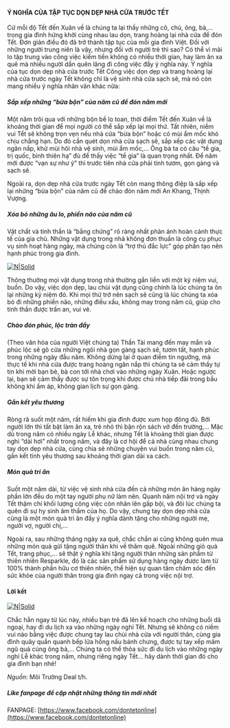 #### Ý NGHĨA CỦA TẬP TỤC DỌN DẸP NHÀ CỬA TRƯỚC TẾT

Cứ mỗi độ Tết đến Xuân về là chúng ta lại thấy những cô, chú, ông, bà,… trong gia đình hứng khởi cùng nhau lau dọn, trang hoàng lại nhà cửa để đón Tết. Đơn giản điều đó đã trở thành tập tục của mỗi gia đình Việt. Đối với những người trung niên là vậy, nhưng đối với người trẻ thì sao? Có thể vì mãi lo tập trung vào công việc kiếm tiền không có nhiều thời gian, hay làm ăn xa quê mà nhiều người dần quên lãng đi công việc đầy ý nghĩa này.
Ý nghĩa của tục dọn dẹp nhà cửa trước Tết
Công việc dọn dẹp và trang hoàng lại nhà cửa trước ngày Tết không chỉ là vệ sinh nhà cửa sạch sẽ, mà nó còn mang nhiều ý nghĩa nhân văn khác nữa:

##### Sắp xếp những “bừa bộn” của năm cũ để đón năm mới

Một năm trôi qua với những bộn bề lo toan, thời điểm Tết đến Xuân về là khoảng thời gian để mọi người có thể sắp xếp lại mọi thứ. Tất nhiên, niềm vui Tết sẽ không trọn vẹn nếu nhà cửa “bừa bộn” hoặc có mùi ẩm mốc khó chịu chẳng hạn. Do đó cần quét dọn nhà cửa sạch sẽ, sắp xếp các vật dụng ngăn nắp, khử mùi hôi nhà vệ sinh, mùi ẩm mốc,... Ông bà ta có câu “tề gia, trị quốc, bình thiên hạ” đủ để thấy việc “tề gia” là quan trọng nhất. Để năm mới được “vạn sự như ý” thì trước tiên nhà cửa phải tinh tươm, gọn gàng và sạch sẽ.

Ngoài ra, dọn dẹp nhà cửa trước ngày Tết còn mang thông điệp là sắp xếp lại những “bừa bộn” của năm cũ để chào đón năm mới An Khang, Thịnh Vượng.

##### Xóa bỏ những âu lo, phiền não của năm cũ

Vật chất và tinh thần là “bằng chứng” rõ ràng nhất phản ánh hoàn cảnh thực tế của gia chủ. Những vật dụng trong nhà không đơn thuần là công cụ phục vụ sinh hoạt hàng ngày, mà chúng còn là “trợ thủ đắc lực” góp phần tạo nên hạnh phúc trong gia đình.

[![N|Solid](http://visinhxulynuocthai.com/ckfinder/userfiles/images/Info/y-nghia-cua-tap-tuc-don-nha-truoc-tet/y-nghia-cua-don-dep-nha-cua-don-tet-3.jpg)](https://www.facebook.com/dontetonline)

Thông thường mọi vật dụng trong nhà thường gắn liền với một kỷ niệm vui, buồn. Do vậy, việc dọn dẹp, lau chùi vật dụng cũng chính là lúc chúng ta ôn lại những kỷ niệm đó. Khi mọi thứ trở nên sạch sẽ cũng là lúc chúng ta xóa bỏ đi những phiền não, những điều xấu, không may trong năm cũ, giúp cho tinh thần được trấn an, vui vẻ.

##### Chào đón phúc, lộc tràn đầy

(Theo văn hóa của người Việt chúng ta) Thần Tài mang đến may mắn và phúc lộc sẽ gõ cửa những ngôi nhà gọn gàng sạch sẽ, tươm tất, hạnh phúc trong những ngày đầu năm. Không dừng lại ở quan điểm tín ngưỡng, mà thực tế khi nhà cửa được trang hoàng ngăn nắp thì chúng ta sẽ cảm thấy tự tin khi mời bạn bè, bà con tới nhà chơi vào những ngày Xuân. Hoặc ngược lại, bạn sẽ cảm thấy được sự tôn trọng khi được chủ nhà tiếp đãi trong bầu không khí ấm áp, không gian lịch sự gọn gàng.

##### Gắn kết yêu thương

Ròng rã suốt một năm, rất hiếm khi gia đình được xum họp đông đủ. Bởi người lớn thì tất bật làm ăn xa, trẻ nhỏ thì bận rộn sách vở đến trường,… Mặc dù trong năm có nhiều ngày Lễ khác, nhưng Tết là khoảng thời gian được nghỉ “dài hơi” nhất trong năm, và đây là cơ hội để cả nhà cùng nhau chung tay dọn dẹp nhà cửa, cùng chia sẻ những chuyện vui buồn trong năm cũ, gắn kết tình yêu thương sau khoảng thời gian dài xa cách.

##### Món quà tri ân
Suốt một năm dài, từ việc vệ sinh nhà cửa đến cả những món ăn hàng ngày phần lớn đều do một tay người phụ nữ làm nên. Quanh năm nội trợ và ngày Tết thậm chí khối lượng công việc còn nhân lên gấp bội, và đôi lúc chúng ta quên đi sự hy sinh âm thầm của họ. Do vậy, chung tay dọn dẹp nhà cửa cũng là một món quà tri ân đầy ý nghĩa dành tặng cho những người mẹ, người vợ, người chị,…

Ngoài ra, sau những tháng ngày xa quê, chắc chắn ai cũng không quên mua những món quà gửi tặng người thân khi về thăm quê. Ngoài những giỏ quà Tết, trang phục,... sẽ thật ý nghĩa khi tặng người thân những sản phẩm từ thiên nhiên Resparkle, đó là các sản phẩm sử dụng hàng ngày được làm từ 100% thành phần hữu cơ thiên nhiên, thể hiện sự quan tâm chăm sóc đến sức khỏe của người thân trong gia đình ngay cả trong việc nội trợ.

#### Lời kết

[![N|Solid](http://visinhxulynuocthai.com/ckfinder/userfiles/images/Info/y-nghia-cua-tap-tuc-don-nha-truoc-tet/y-nghia-cua-don-dep-nha-cua-don-tet-2.jpg)](https://www.facebook.com/dontetonline)

Chắc hẳn ngay từ lúc này, nhiều bạn trẻ đã lên kế hoạch cho những buổi dã ngoại, hay đi du lịch xa vào những ngày nghỉ Tết. Nhưng sẽ không có niềm vui nào bằng việc được chung tay lau chùi nhà cửa với người thân, cùng gia đình quây quần quanh bếp lửa hồng nấu bánh chưng, được tự tay xếp mâm ngũ quả cúng ông bà,… Chúng ta có thể thỏa sức đi du lịch vào những ngày nghỉ Lễ khác trong năm, nhưng riêng ngày Tết… hãy dành thời gian đó cho gia đình bạn nhé!

*Nguồn*: Môi Trường Deal t/h.

##### Like fanpage để cập nhật những thông tin mới nhất
FANPAGE: [https://www.facebook.com/dontetonline](https://www.facebook.com/dontetonline)

